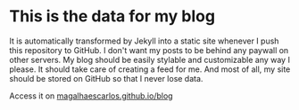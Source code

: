# This is the data for my blog

It is automatically transformed by Jekyll into a static site whenever I push this repository to GitHub.
I don't want my posts to be behind any paywall on other servers. My blog should be easily stylable and customizable any way I please. It should take care of creating a feed for me. And most of all, my site should be stored on GitHub so that I never lose data.

Access it on [magalhaescarlos.github.io/blog](https://magalhaescarlos.github.io/blog)